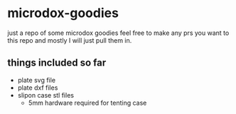 # microdox-goodies
just a repo of some microdox goodies feel free to make any prs you want to this repo and mostly I will just pull them in.
## things included so far
* plate svg file
* plate dxf files
* slipon case stl files
  * 5mm hardware required for tenting case
